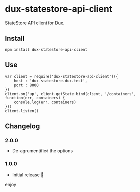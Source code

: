 # dux-statestore-api-client

StateStore API client for [Dux](https://github.com/asbjornenge/dux).

## Install

    npm install dux-statestore-api-client

## Use

    var client = require('dux-statestore-api-client')({
        host : 'dux-statestore.dux.test',
        port : 8000
    })
    client.on('up', client.getState.bind(client, '/containers', function(err, containers) {
        console.log(err, containers)
    }))
    client.listen()

## Changelog

### 2.0.0

* De-agrumentified the options

### 1.0.0

* Initial release :tada:

enjoy
